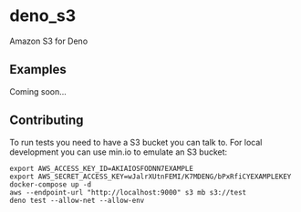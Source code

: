 # deno_s3

Amazon S3 for Deno

## Examples

Coming soon...

## Contributing

To run tests you need to have a S3 bucket you can talk to. For local development you can use min.io to emulate an S3 bucket:

```
export AWS_ACCESS_KEY_ID=AKIAIOSFODNN7EXAMPLE
export AWS_SECRET_ACCESS_KEY=wJalrXUtnFEMI/K7MDENG/bPxRfiCYEXAMPLEKEY
docker-compose up -d
aws --endpoint-url "http://localhost:9000" s3 mb s3://test
deno test --allow-net --allow-env
```
